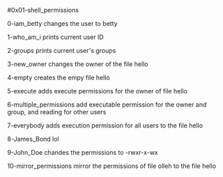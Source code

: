 #0x01-shell_permissions

0-iam_betty changes the user to betty

1-who_am_i prints current user ID

2-groups prints current user's groups

3-new_owner changes the owner of the file hello

4-empty creates the empy file hello

5-execute adds execute permissions for the owner of file hello

6-multiple_permissions add executable permission for the owner and group, and reading for other users

7-everybody adds execution permission for all users to the file hello

8-James_Bond lol

9-John_Doe chandes the permissions to -rwxr-x-wx

10-mirror_permissions mirror the permissions of file olleh to the file hello